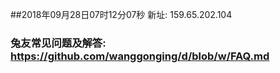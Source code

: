 ##2018年09月28日07时12分07秒 新址: 159.65.202.104
### 兔友常见问题及解答: https://github.com/wanggonging/d/blob/w/FAQ.md
